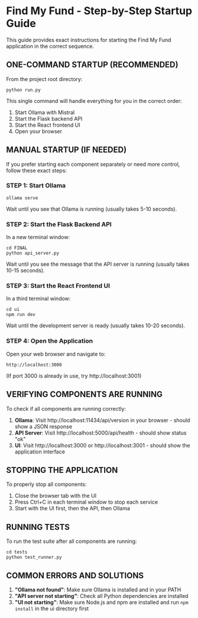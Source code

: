 # Find My Fund - Step-by-Step Startup Guide

This guide provides exact instructions for starting the Find My Fund application in the correct sequence.

## ONE-COMMAND STARTUP (RECOMMENDED)

From the project root directory:

```
python run.py
```

This single command will handle everything for you in the correct order:
1. Start Ollama with Mistral
2. Start the Flask backend API
3. Start the React frontend UI
4. Open your browser

## MANUAL STARTUP (IF NEEDED)

If you prefer starting each component separately or need more control, follow these exact steps:

### STEP 1: Start Ollama

```
ollama serve
```

Wait until you see that Ollama is running (usually takes 5-10 seconds).

### STEP 2: Start the Flask Backend API

In a new terminal window:

```
cd FINAL
python api_server.py
```

Wait until you see the message that the API server is running (usually takes 10-15 seconds).

### STEP 3: Start the React Frontend UI

In a third terminal window:

```
cd ui
npm run dev
```

Wait until the development server is ready (usually takes 10-20 seconds).

### STEP 4: Open the Application

Open your web browser and navigate to:
```
http://localhost:3000
```

(If port 3000 is already in use, try http://localhost:3001)

## VERIFYING COMPONENTS ARE RUNNING

To check if all components are running correctly:

1. **Ollama**: Visit http://localhost:11434/api/version in your browser - should show a JSON response
2. **API Server**: Visit http://localhost:5000/api/health - should show status "ok"
3. **UI**: Visit http://localhost:3000 or http://localhost:3001 - should show the application interface

## STOPPING THE APPLICATION

To properly stop all components:

1. Close the browser tab with the UI
2. Press Ctrl+C in each terminal window to stop each service
3. Start with the UI first, then the API, then Ollama

## RUNNING TESTS

To run the test suite after all components are running:

```
cd tests
python test_runner.py
```

## COMMON ERRORS AND SOLUTIONS

1. **"Ollama not found"**: Make sure Ollama is installed and in your PATH
2. **"API server not starting"**: Check all Python dependencies are installed
3. **"UI not starting"**: Make sure Node.js and npm are installed and run `npm install` in the ui directory first 